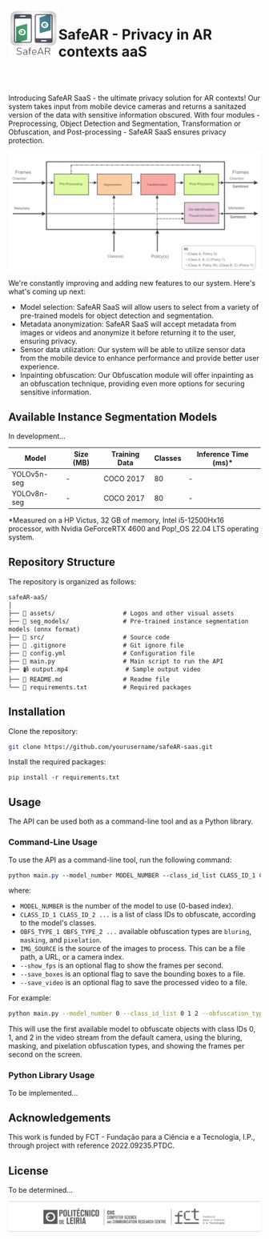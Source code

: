 <!-- <div style="display: flex; align-items: flex-end;">
<img width="100" height="80" src="assets/safeAR_ipl_v1.png">
<h1 style="margin-left: 20px;">SafeAR SaaS - Privacy in AR contexts as a service</h1>
</div> -->


<img align="left" width="100" height="100" src="assets\safeAR_ipl_icon.png">

# SafeAR - Privacy in AR contexts aaS

<!-- verical space -->
<br/><br/>

Introducing SafeAR SaaS - the ultimate privacy solution for AR contexts! Our system takes input from mobile device cameras and returns a sanitazed version of the data with sensitive information obscured. With four modules - Preprocessing, Object Detection and Segmentation, Transformation or Obfuscation, and Post-processing - SafeAR SaaS ensures privacy protection.

<p align="center">
<img src="assets/safeAR_layer_v0.png" width="750px"/>
</p>

We're constantly improving and adding new features to our system. Here's what's coming up next:

- Model selection: SafeAR SaaS will allow users to select from a variety of pre-trained models for object detection and segmentation.
- Metadata anonymization: SafeAR SaaS will accept metadata from images or videos and anonymize it before returning it to the user, ensuring privacy.
- Sensor data utilization: Our system will be able to utilize sensor data from the mobile device to enhance performance and provide  better user experience.
- Inpainting obfuscation: Our Obfuscation module will offer inpainting as an obfuscation technique, providing even more options for securing sensitive information.


Available Instance Segmentation Models
--------------------------------------

In development...


| Model | Size (MB) | Training Data | Classes | Inference Time (ms)\* |
| --- | --- | --- | --- | --- |
| YOLOv5n-seg | - | COCO 2017 | 80 | - |
| YOLOv8n-seg | - | COCO 2017 | 80 | - |

\*Measured on a HP Victus, 32 GB of memory, Intel i5-12500Hx16 processor, with Nvidia GeForceRTX 4600 and Pop!\_OS 22.04 LTS operating system.

Repository Structure
--------------------

The repository is organized as follows:

```
safeAR-aaS/
│
├── 📁 assets/                   # Logos and other visual assets
├── 📁 seg_models/               # Pre-trained instance segmentation models (onnx format)
├── 📁 src/                      # Source code
├── 📜 .gitignore                # Git ignore file
├── 📜 config.yml                # Configuration file
├── 📜 main.py                   # Main script to run the API
├── 📹 output.mp4                # Sample output video
├── 📜 README.md                 # Readme file
└── 📜 requirements.txt          # Required packages

```

Installation
------------

Clone the repository:
```bash
git clone https://github.com/yourusername/safeAR-saas.git
```
Install the required packages:
```
pip install -r requirements.txt
```
Usage
-----

The API can be used both as a command-line tool and as a Python library.

### Command-Line Usage

To use the API as a command-line tool, run the following command:
```css
python main.py --model_number MODEL_NUMBER --class_id_list CLASS_ID_1 CLASS_ID_2 ... --obfuscation_type_list OBFS_TYPE_1 OBFS_TYPE_2 ... --img_source IMG_SOURCE --show_fps
```
where:

* `MODEL_NUMBER` is the number of the model to use (0-based index).
* `CLASS_ID_1 CLASS_ID_2 ...` is a list of class IDs to obfuscate, according to the model's classes.
* `OBFS_TYPE_1 OBFS_TYPE_2 ...` available obfuscation types are `bluring`, `masking`, and `pixelation`.
* `IMG_SOURCE` is the source of the images to process. This can be a file path, a URL, or a camera index.
* `--show_fps` is an optional flag to show the frames per second.
* `--save_boxes` is an optional flag to save the bounding boxes to a file.
* `--save_video` is an optional flag to save the processed video to a file.

For example:
```bash
python main.py --model_number 0 --class_id_list 0 1 2 --obfuscation_type_list bluring masking pixelation --img_source 0 --show_fps
```
This will use the first available model to obfuscate objects with class IDs 0, 1, and 2 in the video stream from the default camera, using the bluring, masking, and pixelation obfuscation types, and showing the frames per second on the screen.

### Python Library Usage

To be implemented...

Acknowledgements
----------------

This work is funded by FCT - Fundação para a Ciência e a Tecnologia, I.P., through project with reference 2022.09235.PTDC.

<!-- Contributing
------------

TO BE DONE... -->

License
-------

To be determined...

<p align="center">
<img src="assets/CIIC_logo_v2.png" width="750px"/>
</p>